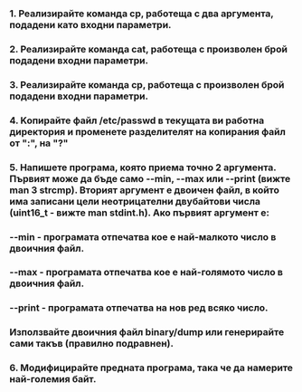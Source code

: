 ### 1. Реализирайте команда cp, работеща с два аргумента, подадени като входни параметри.

### 2. Реализирайте команда cat, работеща с произволен брой подадени входни параметри.

### 3. Реализирайте команда cp, работеща с произволен брой подадени входни параметри.

### 4. Koпирайте файл /etc/passwd в текущата ви работна директория и променете разделителят на копирания файл от ":", на "?"

### 5. Напишете програма, която приема точно 2 аргумента. Първият може да бъде само --min, --max или --print (вижте man 3 strcmp). Вторият аргумент е двоичен файл, в който има записани цели неотрицателни двубайтови числа (uint16_t - вижте man stdint.h). Ако първият аргумент е:

### --min - програмата отпечатва кое е най-малкото число в двоичния файл.
### --max - програмата отпечатва кое е най-голямото число в двоичния файл.
### --print - програмата отпечатва на нов ред всяко число.
### Използвайте двоичния файл binary/dump или генерирайте сами такъв (правилно подравнен).

### 6. Модифицирайте предната програма, така че да намерите най-големия байт.
